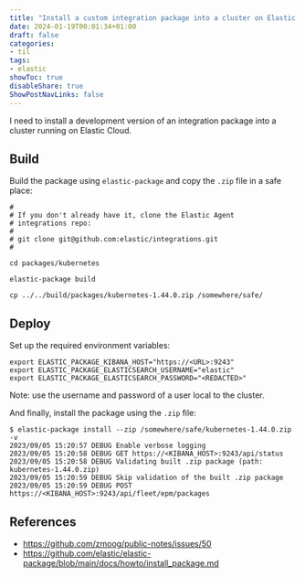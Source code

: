 ```yaml
---
title: "Install a custom integration package into a cluster on Elastic Cloud"
date: 2024-01-19T00:01:34+01:00
draft: false
categories:
- til
tags:
- elastic
showToc: true
disableShare: true
ShowPostNavLinks: false
---
```


I need to install a development version of an integration package into a cluster running on Elastic Cloud.

## Build

Build the package using `elastic-package` and copy the `.zip` file in a safe place:

```shell
#
# If you don't already have it, clone the Elastic Agent
# integrations repo:
#
# git clone git@github.com:elastic/integrations.git
#

cd packages/kubernetes

elastic-package build

cp ../../build/packages/kubernetes-1.44.0.zip /somewhere/safe/
```

## Deploy

Set up the required environment variables:

```shell
export ELASTIC_PACKAGE_KIBANA_HOST="https://<URL>:9243"
export ELASTIC_PACKAGE_ELASTICSEARCH_USERNAME="elastic"
export ELASTIC_PACKAGE_ELASTICSEARCH_PASSWORD="<REDACTED>"
```

Note: use the username and password of a user local to the cluster.

And finally, install the package using the `.zip` file:

```shell
$ elastic-package install --zip /somewhere/safe/kubernetes-1.44.0.zip -v
2023/09/05 15:20:57 DEBUG Enable verbose logging
2023/09/05 15:20:58 DEBUG GET https://<KIBANA_HOST>:9243/api/status
2023/09/05 15:20:58 DEBUG Validating built .zip package (path: kubernetes-1.44.0.zip)
2023/09/05 15:20:59 DEBUG Skip validation of the built .zip package
2023/09/05 15:20:59 DEBUG POST https://<KIBANA_HOST>:9243/api/fleet/epm/packages
```

## References

- https://github.com/zmoog/public-notes/issues/50
- https://github.com/elastic/elastic-package/blob/main/docs/howto/install_package.md 
